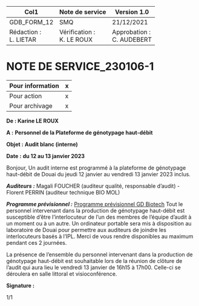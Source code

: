 |Col1|Note de service|Version 1.0|
|---|---|---|
|GDB_FORM_12|SMQ|21/12/2021|
|Rédaction :<br>L. LIETAR|Vérification :<br>K. LE ROUX|Approbation :<br>C. AUDEBERT|

# **NOTE DE SERVICE_230106-1**

|Pour information|x|
|---|---|
|Pour action|x|
|Pour archivage|x|


**De : Karine LE ROUX**

**A :** **Personnel de la Plateforme de génotypage haut-débit**

**Objet :** **Audit blanc (interne)**

**Date :** **du 12 au 13 janvier 2023**

Bonjour,
Un audit interne est programmé à la plateforme de génotypage haut-débit de Douai du jeudi
12 janvier au vendredi 13 janvier 2023 inclus.

_**Auditeurs :**_ Magali FOUCHER (auditeur qualité, responsable d’audit) - Florent PERRIN
(auditeur technique BIO MOL)

_**Programme prévisionnel :**_ [Programme prévisionnel GD Biotech](https://drive.google.com/file/d/1_eghZcImhauqAx9nUDsazsPhuY0elAp1/view?usp=share_link)
Tout le personnel intervenant dans la production de génotypage haut-débit est susceptible
d’être l’interlocuteur de l’un des membres de l’équipe d’audit à un moment ou à un autre. Un
ordinateur portable sera mis à disposition au laboratoire de Douai pour permettre aux
auditeurs de joindre les interlocuteurs basés à l’IPL.
Merci de vous rendre disponibles au maximum pendant ces 2 journées.

La présence de l’ensemble du personnel intervenant dans la production de génotypage
haut-débit est souhaitable lors de la réunion de clôture de l’audit qui aura lieu le vendredi 13
janvier de 16h15 à 17h00. Celle-ci se déroulera en salle littoral et visioconférence.

**Signature :**

1/1

